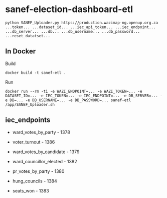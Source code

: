 # sanef-election-dashboard-etl

    python SANEF_Uploader.py https://production.wazimap-ng.openup.org.za ...token... ...dataset_id... ...iec_api_token... ...iec_endpoint... ...db_server... ...db... ...db_username... ...db_password... ...reset_datatset...

## In Docker

Build

    docker build -t sanef-etl .

Run

    docker run --rm -ti -e WAZI_ENDPOINT=... -e WAZI_TOKEN=... -e DATASET_ID=... -e IEC_TOKEN=... -e IEC_ENDPOINT=... -e DB_SERVER=... -e DB=... -e DB_USERNAME=... -e DB_PASSWORD=... sanef-etl /app/SANEF_Uploader.sh

## iec_endpoints

- ward_votes_by_party - 1378
- voter_turnout - 1386
- ward_votes_by_candidate - 1379
- ward_councillor_elected - 1382

- pr_votes_by_party - 1380
- hung_councils - 1384
- seats_won - 1383